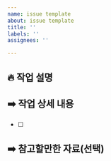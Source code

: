 ```yaml
---
name: issue template
about: issue template
title: ''
labels: ''
assignees: ''

---
```


## 🔥 작업 설명
##  ➡️  작업 상세 내용
- [ ]

##  ➡️ 참고할만한 자료(선택)
